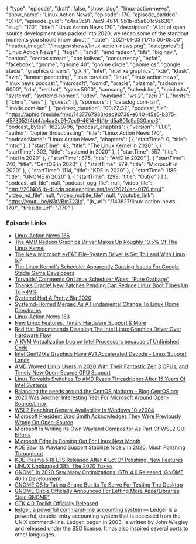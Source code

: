 {
  "type": "episode",
  "draft": false,
  "show_slug": "linux-action-news",
  "show_name": "Linux Action News",
  "episode": 170,
  "episode_padded": "0170",
  "episode_guid": "c4aa3c91-7ec9-4614-9b1b-d5a801c9a630",
  "slug": "170",
  "title": "Linux Action News 170",
  "description": "A lot of open source development was packed into 2020, we recap some of the standout moments you should know about.",
  "date": "2021-01-03T17:15:00-08:00",
  "header_image": "/images/shows/linux-action-news.png",
  "categories": [
    "Linux Action News"
  ],
  "tags": [
    "amd",
    "amd radeon",
    "bfs",
    "big navi",
    "centos",
    "centos stream",
    "con kolivas",
    "concurrency",
    "exfat",
    "facebook",
    "gnome",
    "gnome 40",
    "gnome circle",
    "gnome os",
    "google stadia",
    "graphics drivers",
    "gtk 4",
    "intel",
    "intel xe graphics",
    "kde",
    "ktask",
    "kvm",
    "lennart poettering",
    "linus torvalds",
    "linux",
    "linux action news",
    "linux news podcast",
    "microsoft",
    "oomd",
    "oracle",
    "plasma",
    "radeon rx 6000",
    "rdp",
    "red hat",
    "ryzen 5000",
    "samsung",
    "scheduling",
    "spinlocks",
    "systemd",
    "systemd-homed",
    "udev",
    "wayland",
    "wsl2",
    "zen 3"
  ],
  "hosts": [
    "chris",
    "wes"
  ],
  "guests": [],
  "sponsors": [
    "datadog.com-lan",
    "linode.com-lan"
  ],
  "podcast_duration": "00:22:32",
  "podcast_file": "https://aphid.fireside.fm/d/1437767933/dec90738-e640-45e5-b375-4573052f4bf4/c4aa3c91-7ec9-4614-9b1b-d5a801c9a630.mp3",
  "podcast_bytes": 16229796,
  "podcast_chapters": {
    "version": "1.1.0",
    "author": "Jupiter Broadcasting",
    "title": "Linux Action News 170",
    "podcastName": "Linux Action News",
    "chapters": [
      {
        "startTime": 0,
        "title": "Intro"
      },
      {
        "startTime": 43,
        "title": "The Linux Kernel in 2020"
      },
      {
        "startTime": 302,
        "title": "systemd in 2020"
      },
      {
        "startTime": 557,
        "title": "Intel in 2020"
      },
      {
        "startTime": 675,
        "title": "AMD in 2020"
      },
      {
        "startTime": 740,
        "title": "CentOS in 2020"
      },
      {
        "startTime": 979,
        "title": "Microsoft in 2020"
      },
      {
        "startTime": 1114,
        "title": "KDE in 2020"
      },
      {
        "startTime": 1189,
        "title": "GNOME in 2020"
      },
      {
        "startTime": 1299,
        "title": "Outro"
      }
    ]
  },
  "podcast_alt_file": null,
  "podcast_ogg_file": null,
  "video_file": "http://201406.jb-dl.cdn.scaleengine.net/lan/2021/lan-0170.mp4",
  "video_hd_file": null,
  "video_mobile_file": null,
  "youtube_link": "https://youtu.be/N3tVBm723lc",
  "jb_url": "/143827/linux-action-news-170/",
  "fireside_url": "/170"
}


### Episode Links

  * [Linux Action News 166](https://linuxactionnews.com/166 "Linux Action News 166")
  * [The AMD Radeon Graphics Driver Makes Up Roughly 10.5% Of The Linux Kernel](https://www.phoronix.com/scan.php?page=news_item&px=Linux-5.9-AMDGPU-Stats "The AMD Radeon Graphics Driver Makes Up Roughly 10.5% Of The Linux Kernel")
  * [The New Microsoft exFAT File-System Driver Is Set To Land With Linux 5.7](https://www.phoronix.com/scan.php?page=news_item&px=New-exFAT-For-Linux-5.7 "The New Microsoft exFAT File-System Driver Is Set To Land With Linux 5.7")
  * [The Linux Kernel’s Scheduler Apparently Causing Issues For Google Stadia Game Developers](https://www.phoronix.com/scan.php?page=news_item&px=Linux-2020-Scheduler-Bugs-Stadia "The Linux Kernel’s Scheduler Apparently Causing Issues For Google Stadia Game Developers")
  * [Torvalds’ Comments On Linux Scheduler Woes: “Pure Garbage”](https://www.phoronix.com/scan.php?page=news_item&px=Torvalds-On-Scheduler-Woes "Torvalds’ Comments On Linux Scheduler Woes: “Pure Garbage”")
  * [Thanks Oracle! New Patches Pending Can Reduce Linux Boot Times Up To ~49%](https://www.phoronix.com/scan.php?page=news_item&px=Oracle-Faster-Linux-Boot-PADATA "Thanks Oracle! New Patches Pending Can Reduce Linux Boot Times Up To ~49%")
  * [Systemd Had A Pretty Big 2020](https://www.phoronix.com/scan.php?page=news_item&px=systemd-2020 "Systemd Had A Pretty Big 2020")
  * [Systemd-Homed Merged As A Fundamental Change To Linux Home Directories](https://www.phoronix.com/scan.php?page=news_item&px=Systemd-Homed-Merged "Systemd-Homed Merged As A Fundamental Change To Linux Home Directories")
  * [Linux Action News 163](https://linuxactionnews.com/163 "Linux Action News 163")
  * [New Linux Features, Timely Hardware Support & More](https://www.phoronix.com/scan.php?page=news_item&px=Intel-Linux-2020 "New Linux Features, Timely Hardware Support & More")
  * [Red Hat Recommends Disabling The Intel Linux Graphics Driver Over Hardware Flaw](https://www.phoronix.com/scan.php?page=news_item&px=Red-Hat-CVE-2019-14615 "Red Hat Recommends Disabling The Intel Linux Graphics Driver Over Hardware Flaw")
  * [A KVM Virtualization bug on Intel Processors because of Unfinished Code](https://www.phoronix.com/scan.php?page=news_item&px=Intel-KVM-CVE-2020-2732 "A KVM Virtualization bug on Intel Processors because of Unfinished Code")
  * [Intel Gen12/Xe Graphics Have AV1 Accelerated Decode - Linux Support Lands](https://www.phoronix.com/scan.php?page=news_item&px=Intel-Gen12-Xe-AV1-Decode-Media "Intel Gen12/Xe Graphics Have AV1 Accelerated Decode - Linux Support Lands")
  * [AMD Wowed Linux Users In 2020 With Their Fantastic Zen 3 CPUs, and Timely New Open-Source GPU Support](https://www.phoronix.com/scan.php?page=news_item&px=AMD-2020-Highlights "AMD Wowed Linux Users In 2020 With Their Fantastic Zen 3 CPUs, and Timely New Open-Source GPU Support")
  * [Linus Torvalds Switches To AMD Ryzen Threadripper After 15 Years Of Intel Systems](https://www.phoronix.com/scan.php?page=news_item&px=Torvalds-Threadripper "Linus Torvalds Switches To AMD Ryzen Threadripper After 15 Years Of Intel Systems")
  * [Balancing the needs around the CentOS platform – Blog.CentOS.org](https://blog.centos.org/2020/12/balancing-the-needs-around-the-centos-platform/?utm_source=phx "Balancing the needs around the CentOS platform – Blog.CentOS.org")
  * [2020 Was Another Interesting Year For Microsoft Around Open-Source/Linux](https://www.phoronix.com/scan.php?page=news_item&px=Microsoft-2020-Highlights "2020 Was Another Interesting Year For Microsoft Around Open-Source/Linux")
  * [WSL2 Reaching General Availability In Windows 10 v2004](https://www.phoronix.com/scan.php?page=news_item&px=WSL2-Windows-10-v2004 "WSL2 Reaching General Availability In Windows 10 v2004")
  * [Microsoft President Brad Smith Acknowledges They Were Previously Wrong On Open-Source](https://www.phoronix.com/scan.php?page=news_item&px=Microsoft-Pres-On-Open-Source "Microsoft President Brad Smith Acknowledges They Were Previously Wrong On Open-Source")
  * [Microsoft Is Writing Its Own Wayland Compositor As Part Of WSL2 GUI Efforts](https://www.phoronix.com/scan.php?page=news_item&px=Microsoft-Writing-Wayland-Comp "Microsoft Is Writing Its Own Wayland Compositor As Part Of WSL2 GUI Efforts")
  * [Microsoft Edge Is Coming Out For Linux Next Month](https://www.phoronix.com/scan.php?page=news_item&px=Microsoft-Edge-For-Linux-Oct "Microsoft Edge Is Coming Out For Linux Next Month")
  * [KDE Saw Its Wayland Support Stabilize Nicely In 2020, Much Polishing Throughout](https://www.phoronix.com/scan.php?page=news_item&px=KDE-2020-Highlights "KDE Saw Its Wayland Support Stabilize Nicely In 2020, Much Polishing Throughout")
  * [KDE Plasma 5.18 LTS Released After A Lot Of Polishing, New Features](https://www.phoronix.com/scan.php?page=news_item&px=KDE-Plasma-5.18-Released "KDE Plasma 5.18 LTS Released After A Lot Of Polishing, New Features")
  * [LINUX Unplugged 385: The 2020 Tuxies](https://linuxunplugged.com/385 "LINUX Unplugged 385: The 2020 Tuxies")
  * [GNOME In 2020 Saw Many Optimizations, GTK 4.0 Released, GNOME 40 In Development](https://www.phoronix.com/scan.php?page=news_item&px=GNOME-2020-Highlights "GNOME In 2020 Saw Many Optimizations, GTK 4.0 Released, GNOME 40 In Development")
  * [GNOME OS Is Taking Shape But Its To Serve For Testing The Desktop](https://www.phoronix.com/scan.php?page=news_item&px=GNOME-OS-GUADEC-2020 "GNOME OS Is Taking Shape But Its To Serve For Testing The Desktop")
  * [GNOME Circle Officially Announced For Letting More Apps/Libraries “Join GNOME”](https://www.phoronix.com/scan.php?page=news_item&px=GNOME-Circle-Announced "GNOME Circle Officially Announced For Letting More Apps/Libraries “Join GNOME”")
  * [GTK 4.0 Toolkit Officially Released](https://www.phoronix.com/scan.php?page=news_item&px=GTK-4.0-Released "GTK 4.0 Toolkit Officially Released")
  * [ledger, a powerful command-line accounting system](https://www.ledger-cli.org/ "ledger, a powerful command-line accounting system") — Ledger is a powerful, double-entry accounting system that is accessed from the UNIX command-line. Ledger, begun in 2003, is written by John Wiegley and released under the BSD license. It has also inspired several ports to other languages. 


